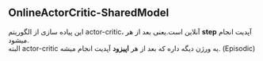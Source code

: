 ## OnlineActorCritic-SharedModel
این پیاده سازی از الگوریتم actor-critic، آنلاین است.یعنی بعد از هر **step** آپدیت انجام میشود.   
البته actor-critic یه ورژن دیگه داره که بعد از هر **اپیزود** آپدیت انجام میشه. (Episodic)
